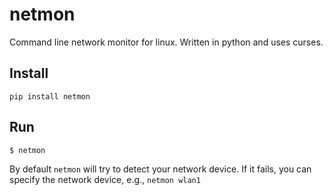 # netmon

Command line network monitor for linux. Written in python and uses curses.

## Install

`pip install netmon`

## Run

`$ netmon`

By default `netmon` will try to detect your network device. If it fails, you can specify the network device, e.g., `netmon wlan1`
